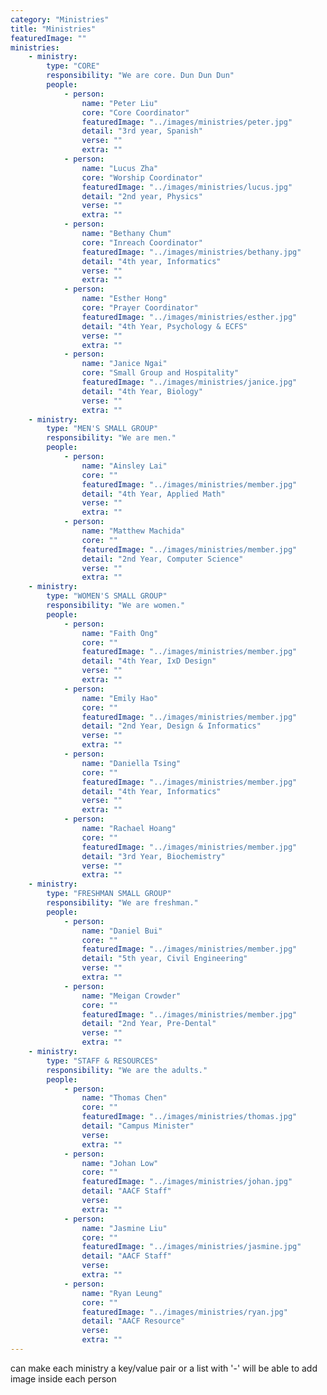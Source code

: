 ```yaml
---
category: "Ministries"
title: "Ministries"
featuredImage: ""
ministries:
    - ministry:
        type: "CORE"
        responsibility: "We are core. Dun Dun Dun"
        people:
            - person:
                name: "Peter Liu"
                core: "Core Coordinator"
                featuredImage: "../images/ministries/peter.jpg"
                detail: "3rd year, Spanish"
                verse: ""
                extra: ""
            - person:
                name: "Lucus Zha"
                core: "Worship Coordinator"
                featuredImage: "../images/ministries/lucus.jpg"
                detail: "2nd year, Physics"
                verse: ""
                extra: ""
            - person:
                name: "Bethany Chum"
                core: "Inreach Coordinator"
                featuredImage: "../images/ministries/bethany.jpg"
                detail: "4th year, Informatics"
                verse: ""
                extra: ""
            - person:
                name: "Esther Hong"
                core: "Prayer Coordinator"
                featuredImage: "../images/ministries/esther.jpg"
                detail: "4th Year, Psychology & ECFS"
                verse: ""
                extra: ""
            - person:
                name: "Janice Ngai"
                core: "Small Group and Hospitality"
                featuredImage: "../images/ministries/janice.jpg"
                detail: "4th Year, Biology"
                verse: ""
                extra: ""
    - ministry:
        type: "MEN'S SMALL GROUP"
        responsibility: "We are men."
        people:
            - person:
                name: "Ainsley Lai"
                core: ""
                featuredImage: "../images/ministries/member.jpg"
                detail: "4th Year, Applied Math"
                verse: ""
                extra: ""
            - person:
                name: "Matthew Machida"
                core: ""
                featuredImage: "../images/ministries/member.jpg"
                detail: "2nd Year, Computer Science"
                verse: ""
                extra: ""
    - ministry:
        type: "WOMEN'S SMALL GROUP"
        responsibility: "We are women."
        people:
            - person:
                name: "Faith Ong"
                core: ""
                featuredImage: "../images/ministries/member.jpg"
                detail: "4th Year, IxD Design"
                verse: ""
                extra: ""
            - person:
                name: "Emily Hao"
                core: ""
                featuredImage: "../images/ministries/member.jpg"
                detail: "2nd Year, Design & Informatics"
                verse: ""
                extra: ""
            - person:
                name: "Daniella Tsing"
                core: ""
                featuredImage: "../images/ministries/member.jpg"
                detail: "4th Year, Informatics"
                verse: ""
                extra: ""
            - person:
                name: "Rachael Hoang"
                core: ""
                featuredImage: "../images/ministries/member.jpg"
                detail: "3rd Year, Biochemistry"
                verse: ""
                extra: ""
    - ministry:
        type: "FRESHMAN SMALL GROUP"
        responsibility: "We are freshman."
        people:
            - person:
                name: "Daniel Bui"
                core: ""
                featuredImage: "../images/ministries/member.jpg"
                detail: "5th year, Civil Engineering"
                verse: ""
                extra: ""
            - person:
                name: "Meigan Crowder"
                core: ""
                featuredImage: "../images/ministries/member.jpg"
                detail: "2nd Year, Pre-Dental"
                verse: ""
                extra: ""
    - ministry:
        type: "STAFF & RESOURCES"
        responsibility: "We are the adults."
        people:
            - person:
                name: "Thomas Chen"
                core: ""
                featuredImage: "../images/ministries/thomas.jpg"
                detail: "Campus Minister"
                verse:
                extra: ""
            - person:
                name: "Johan Low"
                core: ""
                featuredImage: "../images/ministries/johan.jpg"
                detail: "AACF Staff"
                verse:
                extra: ""
            - person:
                name: "Jasmine Liu"
                core: ""
                featuredImage: "../images/ministries/jasmine.jpg"
                detail: "AACF Staff"
                verse:
                extra: ""
            - person:
                name: "Ryan Leung"
                core: ""
                featuredImage: "../images/ministries/ryan.jpg"
                detail: "AACF Resource"
                verse:
                extra: ""
---
```

can make each ministry a key/value pair or a list with '-'
will be able to add image inside each person

